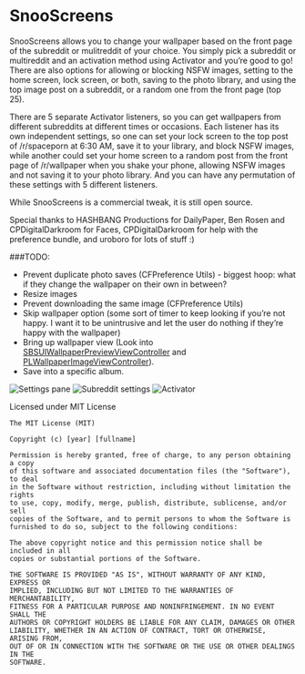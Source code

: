 SnooScreens
=============

SnooScreens allows you to change your wallpaper based on the front page of the subreddit or mulitreddit of your choice. You simply pick a subreddit or multireddit and an activation method using Activator and you’re good to go! There are also options for allowing or blocking NSFW images, setting to the home screen, lock screen, or both, saving to the photo library, and using the top image post on a subreddit, or a random one from the front page (top 25).

There are 5 separate Activator listeners, so you can get wallpapers from different subreddits at different times or occasions. Each listener has its own independent settings, so one can set your lock screen to the top post of /r/spaceporn at 6:30 AM, save it to your library, and block NSFW images, while another could set your home screen to a random post from the front page of /r/wallpaper when you shake your phone, allowing NSFW images and not saving it to your photo library. And you can have any permutation of these settings with 5 different listeners.

While SnooScreens is a commercial tweak, it is still open source.

Special thanks to HASHBANG Productions for DailyPaper, Ben Rosen and CPDigitalDarkroom for Faces, CPDigitalDarkroom for help with the preference bundle, and uroboro for lots of stuff :)

###TODO:

* Prevent duplicate photo saves (CFPreference Utils) - biggest hoop: what if they change the wallpaper on their own in between?
* Resize images
* Prevent downloading the same image (CFPreference Utils)
* Skip wallpaper option (some sort of timer to keep looking if you’re not happy. I want it to be unintrusive and let the user do nothing if they’re happy with the wallpaper)
* Bring up wallpaper view (Look into [SBSUIWallpaperPreviewViewController](http://developer.limneos.net/index.php?ios=8.0&framework=SpringBoardUIServices.framework&header=SBSUIWallpaperPreviewViewController.h) and [PLWallpaperImageViewController](http://developer.limneos.net/index.php?ios=8.0&framework=PhotoLibrary.framework&header=PLWallpaperImageViewController.h)).
* Save into a specific album.

![Settings pane](/screenshots/1.jpg?raw=true) ![Subreddit settings](/screenshots/2.jpg?raw=true) ![Activator](/screenshots/3.jpg?raw=true)

Licensed under MIT License

    The MIT License (MIT)
    
    Copyright (c) [year] [fullname]
    
    Permission is hereby granted, free of charge, to any person obtaining a copy
    of this software and associated documentation files (the "Software"), to deal
    in the Software without restriction, including without limitation the rights
    to use, copy, modify, merge, publish, distribute, sublicense, and/or sell
    copies of the Software, and to permit persons to whom the Software is
    furnished to do so, subject to the following conditions:
    
    The above copyright notice and this permission notice shall be included in all
    copies or substantial portions of the Software.
    
    THE SOFTWARE IS PROVIDED "AS IS", WITHOUT WARRANTY OF ANY KIND, EXPRESS OR
    IMPLIED, INCLUDING BUT NOT LIMITED TO THE WARRANTIES OF MERCHANTABILITY,
    FITNESS FOR A PARTICULAR PURPOSE AND NONINFRINGEMENT. IN NO EVENT SHALL THE
    AUTHORS OR COPYRIGHT HOLDERS BE LIABLE FOR ANY CLAIM, DAMAGES OR OTHER
    LIABILITY, WHETHER IN AN ACTION OF CONTRACT, TORT OR OTHERWISE, ARISING FROM,
    OUT OF OR IN CONNECTION WITH THE SOFTWARE OR THE USE OR OTHER DEALINGS IN THE
    SOFTWARE.
